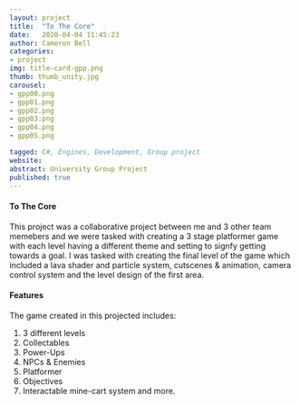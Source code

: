 ```yaml
---
layout: project
title:  "To The Core"
date:   2020-04-04 11:45:23
author: Cameron Bell
categories:
- project
img: title-card-gpp.png
thumb: thumb_unity.jpg
carousel:
- gpp00.png
- gpp01.png
- gpp02.png
- gpp03.png
- gpp04.png
- gpp05.png

tagged: C#, Engines, Development, Group project
website:
abstract: University Group Project
published: true
---
```

#### To The Core
This project was a collaborative project between me and 3 other team memebers and we were tasked with creating a 3 stage platformer game with each level having a different theme and setting to signfy getting towards a goal.
I was tasked with creating the final level of the game which included a lava shader and particle system, cutscenes & animation, camera control system and the level design of the first area.
#### Features
The game created in this projected includes:
1. 3 different levels
2. Collectables
3. Power-Ups
4. NPCs & Enemies 
5. Platformer
6. Objectives
7. Interactable mine-cart system 
and more.
